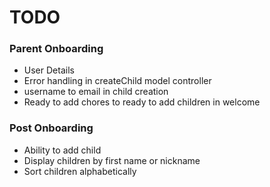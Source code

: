 #  TODO

### Parent Onboarding
* User Details
* Error handling in createChild model controller
* username to email in child creation
* Ready to add chores to ready to add children in welcome

### Post Onboarding
* Ability to add child
* Display children by first name or nickname
* Sort children alphabetically
